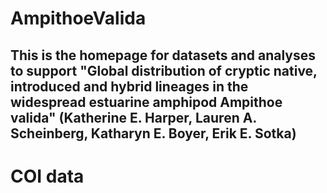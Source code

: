 # AmpithoeValida

## This is the homepage for datasets and analyses to support "Global distribution of cryptic native, introduced and hybrid lineages in the widespread estuarine amphipod Ampithoe valida" (Katherine E. Harper, Lauren A. Scheinberg, Katharyn E. Boyer, Erik E. Sotka)

# COI data


